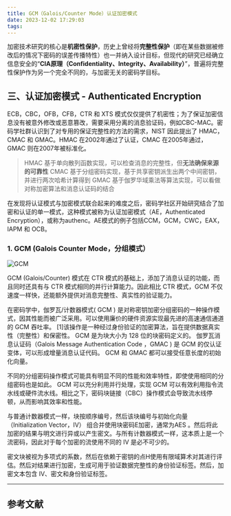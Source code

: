 ```yaml
---
title: GCM（Galois/Counter Mode）认证加密模式
date: 2023-12-02 17:29:03
tags:
---
```


加密技术研究的核心是**机密性保护**，历史上曾经将**完整性保护**（即在某些数据被修改后的情况下密码的误差传播特性）也一并纳入设计目标，但现代的研究已经确立信息安全的“**CIA原理（Confidentiality、Integrity、Availability）**”，普遍将完整性保护作为另一个完全不同的，与加密无关的密码学目标。

## 三、认证加密模式 - Authenticated Encryption

ECB，CBC，OFB，CFB，CTR 和 XTS 模式仅仅提供了机密性；为了保证加密信息没有被意外修改或恶意篡改，需要采用分离的消息验证码，例如CBC-MAC。密码学社群认识到了对专用的保证完整性的方法的需求，NIST 因此提出了 HMAC，CMAC 和 GMAC。HMAC 在2002年通过了认证，CMAC 在2005年通过，GMAC 则在2007年被标准化。
> HMAC 基于单向散列函数实现，可以检查消息的完整性，但**无法确保来源的可靠性**
> CMAC 基于分组密码实现，基于共享密钥派生出两个中间密钥，并进行两次哈希计算得到
> GMAC 基于伽罗华域乘法等算法实现，可以看做对称加密算法和消息认证码的结合

在发现将认证模式与加密模式联合起来的难度之后，密码学社区开始研究结合了加密和认证的单一模式，这种模式被称为认证加密模式（AE，Authenticated Encryption），或称为authenc。AE模式的例子包括CCM，GCM，CWC，EAX，IAPM 和 OCB。

### 1. GCM (Galois Counter Mode，分组模式）

![GCM](GCM.png)

GCM (Galois/Counter) 模式在 CTR 模式的基础上，添加了消息认证的功能，而且同时还具有与 CTR 模式相同的并行计算能力。因此相比 CTR 模式，GCM 不仅速度一样快，还能额外提供对消息完整性、真实性的验证能力。

在密码学中，伽罗瓦/计数器模式( GCM ) 是对称密钥加密分组密码的一种操作模式，因其性能而被广泛采用。可以使用廉价的硬件资源实现最先进的高速通信通道的 GCM 吞吐率。 [1]该操作是一种经过身份验证的加密算法，旨在提供数据真实性（完整性）和保密性。 GCM 是为块大小为 128 位的块密码定义的。 伽罗瓦消息认证码（Galois Message Authentication Code ，GMAC ) 是 GCM 的仅认证变体，可以形成增量消息认证代码。 GCM 和 GMAC 都可以接受任意长度的初始化向量。

不同的分组密码操作模式可能具有明显不同的性能和效率特性，即使使用相同的分组密码也是如此。 GCM 可以充分利用并行处理，实现 GCM 可以有效利用指令流水线或硬件流水线。相比之下，密码块链接（CBC）操作模式会导致流水线停顿，从而影响其效率和性能。

与普通计数器模式一样，块按顺序编号，然后该块编号与初始化向量（Initialization Vector，IV） 组合并使用块密码E加密，通常为AES 。然后将此加密的结果与明文进行异或以产生密文。与所有计数器模式一样，这本质上是一个流密码，因此对于每个加密的流使用不同的 IV 是必不可少的。

密文块被视为多项式的系数，然后在依赖于密钥的点H使用有限域算术对其进行评估。然后对结果进行加密，生成可用于验证数据完整性的身份验证标签。然后，加密文本包含 IV、密文和身份验证标签。

---

## 参考文献
